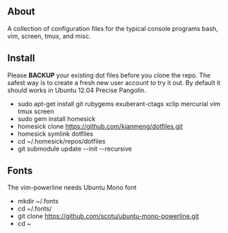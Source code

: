 About
-----
A collection of configuration files for the typical console programs bash, vim,
screen, tmux, and misc. 

Install
-------
Please **BACKUP** your existing dot files before you clone the repo. The safest
way is to create a fresh new user account to try it out. By default it should
works in Ubuntu 12.04 Precise Pangolin.

* sudo apt-get install git rubygems exuberant-ctags xclip mercurial vim tmux screen
* sudo gem install homesick
* homesick clone https://github.com/kianmeng/dotfiles.git
* homesick symlink dotfiles
* cd ~/.homesick/repos/dotfiles
* git submodule update --init --recursive

Fonts
-----
The vim-powerline needs Ubuntu Mono font

* mkdir ~/.fonts 
* cd ~/.fonts/ 
* git clone https://github.com/scotu/ubuntu-mono-powerline.git 
* cd ~
